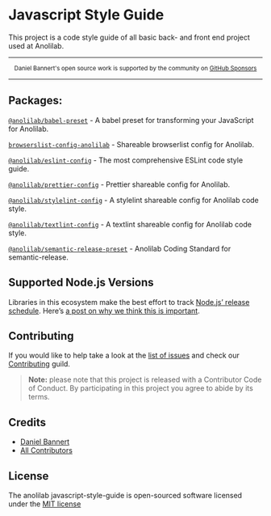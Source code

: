 # Javascript Style Guide

This project is a code style guide of all basic back- and front end project used at Anolilab.

---

<div align="center">
    <p>
        <sup>
            Daniel Bannert's open source work is supported by the community on <a href="https://github.com/sponsors/prisis">GitHub Sponsors</a>
        </sup>
    </p>
</div>

---

## Packages:

[`@anolilab/babel-preset`](./packages/babel-preset)
    - A babel preset for transforming your JavaScript for Anolilab.

[`browserslist-config-anolilab`](./packages/browserslist-config-anolilab)
    - Shareable browserlist config  for Anolilab.

[`@anolilab/eslint-config`](./packages/eslint-config)
    - The most comprehensive ESLint code style guide.

[`@anolilab/prettier-config`](./packages/prettier-config)
    - Prettier shareable config for Anolilab.

[`@anolilab/stylelint-config`](./packages/stylelint-config)
    - A stylelint shareable config for Anolilab code style.

[`@anolilab/textlint-config`](packages/textlint-config)
    - A textlint shareable config for Anolilab code style.

[`@anolilab/semantic-release-preset`](packages/semantic-release-preset)
    - Anolilab Coding Standard for semantic-release.

## Supported Node.js Versions

Libraries in this ecosystem make the best effort to track
[Node.js’ release schedule](https://nodejs.org/en/about/releases/). Here’s [a
post on why we think this is important](https://medium.com/the-node-js-collection/maintainers-should-consider-following-node-js-release-schedule-ab08ed4de71a).

Contributing
------------

If you would like to help take a look at the [list of issues](https://github.com/anolilab/javascript-style-guide/issues) and check our [Contributing](.github/CONTRIBUTING.md) guild.

> **Note:** please note that this project is released with a Contributor Code of Conduct. By participating in this project you agree to abide by its terms.

Credits
-------------

- [Daniel Bannert](https://github.com/prisis)
- [All Contributors](https://github.com/anolilab/javascript-style-guide/graphs/contributors)

License
-------------

The anolilab javascript-style-guide is open-sourced software licensed under the [MIT license](https://opensource.org/licenses/MIT)

